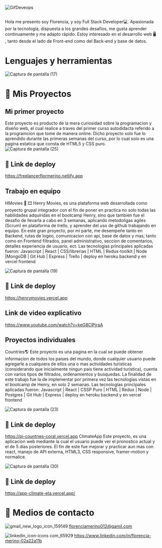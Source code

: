![GifDeveops](https://user-images.githubusercontent.com/81165701/193483657-ed749ec3-38a7-4fbf-93b3-d0f3ab367e26.gif)

## 
Hola me presento soy Florencia, y soy Full Stack Developer💻.
Apasionada por la tecnología, dispuesta a los grandes desafíos, me gusta aprender continuamente y me adapto rápido.
Estoy interesado en el desarrollo web 🖥️ , tanto desde el lado de Front-end como del Back-end y base de datos.

# Lenguajes y herramientas

![Captura de pantalla (17)](https://user-images.githubusercontent.com/81165701/192689127-8d701aee-3925-4a90-ae1b-10c449c9bda1.png)

# 🚀 Mis Proyectos

## Mi primer proyecto 
Este proyecto es producto de la mera curiosidad sobre la programacion y diseño web, el cual realice a traves del primer curso autodidacta referido a la programcion que tome de manera online. Dicho proyecto solo fue lo aprendido durante las primeras semanas del curso, por lo cual solo es una pagina estatica que consta de HTML5 y CSS puro.
![Captura de pantalla (25)](https://user-images.githubusercontent.com/81165701/195445205-e8c2ebda-7767-4bf6-bc3c-e938ba71a5bd.png)

## 🔗 Link de deploy
https://freelancerflormerino.netlify.app

## Trabajo en equipo
HMovies 🎥 🎞️
Henry Movies, es una plataforma web desarrollada como proyecto grupal integrador con el fin de poner en practica no solo todas las habilidades adquiridas en el bootcamp Henry, sino que tambien fue el desafio de llevarla a cabo en 3 semanas, aplicando metodoligas agiles (Scrum) en plataforma de trello, y aprender del uso de github trabajando en equipo.
En este gran proyecto, por mi parte, me desempeñe tanto en Backend, rutas de logeo, comunicacion con api, base de datos y mas; tanto como en Frontend filtrados, panel administrativo, seccion de comentarios, detalles experiencia de usuario, ect.
Las tecnologías principales aplicadas fueron:
Javascript | React | CSS/librerias | HTML | Redux-toolkit | Node |MongoDB | Git Hub | Express | Trello | deploy en heroku backend y en vercel frontend


![Captura de pantalla (19)](https://user-images.githubusercontent.com/81165701/192689383-02346f35-af8d-4dc7-a14b-2af79915c733.png)

## 🔗 Link de deploy
https://henrymovies.vercel.app
## Link de video explicativo
https://www.youtube.com/watch?v=keG8ClPjraA

## Proyectos individuales
Countries🌎​
Este proyecto es una pagina en la cual se puede obtener informacion de todos los paises del mundo, donde cualquier usuario puede agregarle a cualquiera de ellos una o mas actividades turisticas (considerando que inicialmente ningun pais tiene actividad turistica), cuenta con varios tipos de filtrados, ordenamientos y busquedas.
La finalidad de este trabajo fue la de implementar por primera vez las tecnologias vistas en el bootcamp de Henry, en solo 2 semanas. 
Las tecnologías principales aplicadas fueron:
Javascript | React | CSSP Puro | HTML | Redux | Node | Postgres | Git Hub | Express | deploy en heroku backend y en vercel frontend

![Captura de pantalla (23)](https://user-images.githubusercontent.com/81165701/193473002-51279a48-0b74-4c69-8932-0a8aad32273d.png)

## 🔗 Link de deploy
https://pi-countries-coral.vercel.app
ClimateApp
Este proyecto, es una aplicacion web mediante la cual el usuario puede ver el pronostico actual y el de 5 dias posteriores. El fin de este fue mejorar y practicar aun mas con react, manejo de API externa, HTML3, CSS responsive, framer-motion y normalice.

![Captura de pantalla (30)](https://user-images.githubusercontent.com/81165701/197669427-1e4ad55b-0eae-47af-a132-2fdb79686e77.png)

## 🔗 Link de deploy
https://app-climate-eta.vercel.app/

# 📨 Medios de contacto
![gmail_new_logo_icon_159149](https://user-images.githubusercontent.com/81165701/192690305-960782a0-8542-44f0-a437-a1ce7efd8105.png) florenciamerino012@gamil.com

![linkedin_icon-icons com_65929](https://user-images.githubusercontent.com/81165701/192690375-47fe2b98-e23c-4bdd-83ad-1cc0b923db99.png) https://www.linkedin.com/in/florencia-merino-02a22a11b

